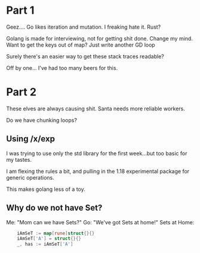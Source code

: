 # Part 1
Geez.... Go likes iteration and mutation. I freaking hate it.
Rust?

Golang is made for interviewing, not for getting shit done. Change my mind.
Want to get the keys out of map? Just write another GD loop

Surely there's an easier way to get these stack traces readable?

Off by one... I've had too many beers for this.

# Part 2
These elves are always causing shit. Santa needs more reliable workers.

Do we have chunking loops?

## Using /x/exp
I was trying to use only the std library for the first week...but too basic for my tastes.

I am flexing the rules a bit, and pulling in the 1.18 experimental package for generic operations.

This makes golang less of a toy.

## Why do we not have Set?

Me: "Mom can we have Sets?"
Go: "We've got Sets at home!"
Sets at Home:

```go
	iAmSeT := map[rune]struct{}{}
	iAmSeT['A'] = struct{}{}
	_, has := iAmSeT['A']
```

